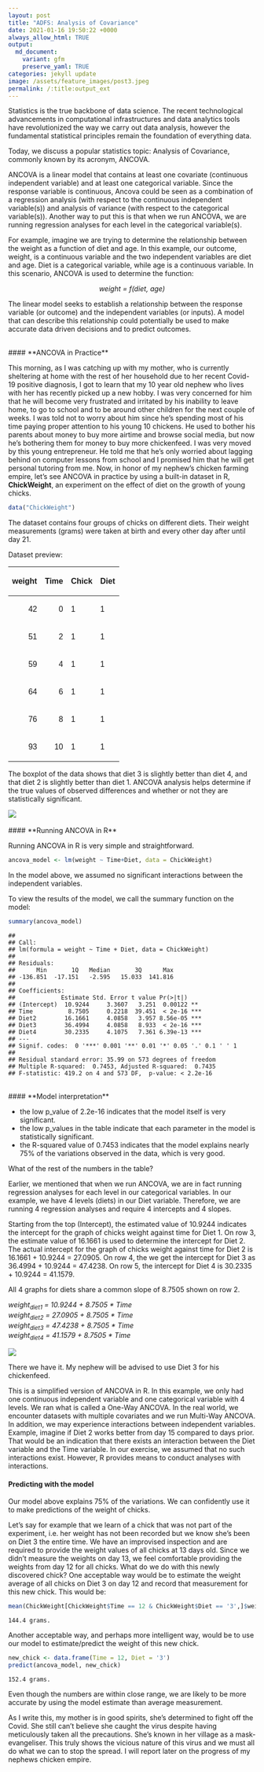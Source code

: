 ```yaml
---
layout: post
title: "ADFS: Analysis of Covariance"
date: 2021-01-16 19:50:22 +0000
always_allow_html: TRUE
output:
  md_document:
    variant: gfm
    preserve_yaml: TRUE
categories: jekyll update
image: /assets/feature_images/post3.jpeg
permalink: /:title:output_ext
---
```


Statistics is the true backbone of data science. The recent
technological advancements in computational infrastructures and data
analytics tools have revolutionized the way we carry out data analysis,
however the fundamental statistical principles remain the foundation of
everything data.

Today, we discuss a popular statistics topic: Analysis of Covariance,
commonly known by its acronym, ANCOVA.

ANCOVA is a linear model that contains at least one covariate
(continuous independent variable) and at least one categorical variable.
Since the response variable is continuous, Ancova could be seen as a
combination of a regression analysis (with respect to the continuous
independent variable(s)) and analysis of variance (with respect to the
categorical variable(s)). Another way to put this is that when we run
ANCOVA, we are running regression analyses for each level in the
categorical variable(s).

For example, imagine we are trying to determine the relationship between
the weight as a function of diet and age. In this example, our outcome,
weight, is a continuous variable and the two independent variables are
diet and age. Diet is a categorical variable, while age is a continuous
variable. In this scenario, ANCOVA is used to determine the function:
<p style = "text-align: center">
<i>weight = f(diet, age)</i>
</p> 

The linear model seeks to establish a
relationship between the response variable (or outcome) and the
independent variables (or inputs). A model that can describe this
relationship could potentially be used to make accurate data driven
decisions and to predict outcomes.

<br>
#### **ANCOVA in Practice**

This morning, as I was catching up with my mother, who is currently
sheltering at home with the rest of her household due to her recent
Covid-19 positive diagnosis, I got to learn that my 10 year old nephew
who lives with her has recently picked up a new hobby. I was very
concerned for him that he will become very frustrated and irritated by
his inability to leave home, to go to school and to be around other
children for the next couple of weeks. I was told not to worry about him
since he’s spending most of his time paying proper attention to his
young 10 chickens. He used to bother his parents about money to buy more
airtime and browse social media, but now he’s bothering them for money
to buy more chickenfeed. I was very moved by this young entrepreneur. He
told me that he’s only worried about lagging behind on computer lessons
from school and I promised him that he will get personal tutoring from
me. Now, in honor of my nephew’s chicken farming empire, let’s see
ANCOVA in practice by using a built-in dataset in R, **ChickWeight**, an
experiment on the effect of diet on the growth of young chicks.

``` r
data("ChickWeight")
```

The dataset contains four groups of chicks on different diets. Their
weight measurements (grams) were taken at birth and every other day
after until day 21.

Dataset preview:

<table class=" lightable-classic-2 table" style="font-family: Arial; width: auto !important; margin-left: auto; margin-right: auto; margin-left: auto; margin-right: auto;">

<thead>

<tr>

<th style="text-align:right;">

weight

</th>

<th style="text-align:right;">

Time

</th>

<th style="text-align:left;">

Chick

</th>

<th style="text-align:left;">

Diet

</th>

</tr>

</thead>

<tbody>

<tr>

<td style="text-align:right;">

42

</td>

<td style="text-align:right;">

0

</td>

<td style="text-align:left;">

1

</td>

<td style="text-align:left;">

1

</td>

</tr>

<tr>

<td style="text-align:right;">

51

</td>

<td style="text-align:right;">

2

</td>

<td style="text-align:left;">

1

</td>

<td style="text-align:left;">

1

</td>

</tr>

<tr>

<td style="text-align:right;">

59

</td>

<td style="text-align:right;">

4

</td>

<td style="text-align:left;">

1

</td>

<td style="text-align:left;">

1

</td>

</tr>

<tr>

<td style="text-align:right;">

64

</td>

<td style="text-align:right;">

6

</td>

<td style="text-align:left;">

1

</td>

<td style="text-align:left;">

1

</td>

</tr>

<tr>

<td style="text-align:right;">

76

</td>

<td style="text-align:right;">

8

</td>

<td style="text-align:left;">

1

</td>

<td style="text-align:left;">

1

</td>

</tr>

<tr>

<td style="text-align:right;">

93

</td>

<td style="text-align:right;">

10

</td>

<td style="text-align:left;">

1

</td>

<td style="text-align:left;">

1

</td>

</tr>

</tbody>

</table>

The boxplot of the data shows that diet 3 is slightly better than diet
4, and that diet 2 is slightly better than diet 1. ANCOVA analysis helps
determine if the true values of observed differences and whether or not
they are statistically significant.

<img src="/rmd_images/2021-01-16-analysis-of-covariance/unnamed-chunk-4-1.png" style="display: block; margin: auto;" />

<br>
#### **Running ANCOVA in R**

Running ANCOVA in R is very simple and straightforward.

``` r
ancova_model <- lm(weight ~ Time+Diet, data = ChickWeight)
```

In the model above, we assumed no significant interactions between the
independent variables.

To view the results of the model, we call the summary function on the
model:

``` r
summary(ancova_model)
```

    ## 
    ## Call:
    ## lm(formula = weight ~ Time + Diet, data = ChickWeight)
    ## 
    ## Residuals:
    ##      Min       1Q   Median       3Q      Max 
    ## -136.851  -17.151   -2.595   15.033  141.816 
    ## 
    ## Coefficients:
    ##             Estimate Std. Error t value Pr(>|t|)    
    ## (Intercept)  10.9244     3.3607   3.251  0.00122 ** 
    ## Time          8.7505     0.2218  39.451  < 2e-16 ***
    ## Diet2        16.1661     4.0858   3.957 8.56e-05 ***
    ## Diet3        36.4994     4.0858   8.933  < 2e-16 ***
    ## Diet4        30.2335     4.1075   7.361 6.39e-13 ***
    ## ---
    ## Signif. codes:  0 '***' 0.001 '**' 0.01 '*' 0.05 '.' 0.1 ' ' 1
    ## 
    ## Residual standard error: 35.99 on 573 degrees of freedom
    ## Multiple R-squared:  0.7453, Adjusted R-squared:  0.7435 
    ## F-statistic: 419.2 on 4 and 573 DF,  p-value: < 2.2e-16

<br>
#### **Model interpretation**

  - the low p\_value of 2.2e-16 indicates that the model itself is very
    significant.
  - the low p\_values in the table indicate that each parameter in the
    model is statistically significant.
  - the R-squared value of 0.7453 indicates that the model explains
    nearly 75% of the variations observed in the data, which is very
    good.

What of the rest of the numbers in the table?

Earlier, we mentioned that when we run ANCOVA, we are in fact running
regression analyses for each level in our categorical variables. In our
example, we have 4 levels (diets) in our Diet variable. Therefore, we
are running 4 regression analyses and require 4 intercepts and 4 slopes.

Starting from the top (Intercept), the estimated value of 10.9244
indicates the intercept for the graph of chicks weight against time for
Diet 1. On row 3, the estimate value of 16.1661 is used to determine the
intercept for Diet 2. The actual intercept for the graph of chicks
weight against time for Diet 2 is 16.1661 + 10.9244 = 27.0905. On row 4,
the we get the intercept for Diet 3 as 36.4994 + 10.9244 = 47.4238. On
row 5, the intercept for Diet 4 is 30.2335 + 10.9244 = 41.1579.

All 4 graphs for diets share a common slope of 8.7505 shown on row 2.

<p style = "text-align: center">

<i>weight<sub>diet1</sub> = 10.9244 + 8.7505 * Time</i>
<br><i>weight<sub>diet2</sub> = 27.0905 + 8.7505 * Time</i>
<br><i>weight<sub>diet3</sub> = 47.4238 + 8.7505 * Time</i>
<br><i>weight<sub>diet4</sub> = 41.1579 + 8.7505 * Time</i>

</p>


<img src="/rmd_images/2021-01-16-analysis-of-covariance/unnamed-chunk-7-1.png" style="display: block; margin: auto;" />

There we have it. My nephew will be advised to use Diet 3 for his
chickenfeed.

This is a simplified version of ANCOVA in R. In this example, we only
had one continuous independent variable and one categorical variable
with 4 levels. We ran what is called a One-Way ANCOVA. In the real
world, we encounter datasets with multiple covariates and we run
Multi-Way ANCOVA. In addition, we may experience interactions between
independent variables. Example, imagine if Diet 2 works better from day
15 compared to days prior. That would be an indication that there exists
an interaction between the Diet variable and the Time variable. In our
exercise, we assumed that no such interactions exist. However, R
provides means to conduct analyses with interactions.
<br>

#### **Predicting with the model**

Our model above explains 75% of the variations. We can confidently use
it to make predictions of the weight of chicks.

Let’s say for example that we learn of a chick that was not part of the
experiment, i.e. her weight has not been recorded but we know she’s been
on Diet 3 the entire time. We have an improvised inspection and are
required to provide the weight values of all chicks at 13 days old.
Since we didn’t measure the weights on day 13, we feel comfortable
providing the weights from day 12 for all chicks. What do we do with
this newly discovered chick? One acceptable way would be to estimate the
weight average of all chicks on Diet 3 on day 12 and record that
measurement for this new chick. This would be:

``` r
mean(ChickWeight[ChickWeight$Time == 12 & ChickWeight$Diet == '3',]$weight)
```

    144.4 grams. 



Another acceptable way, and perhaps more intelligent way, would be to
use our model to estimate/predict the weight of this new chick.

``` r
new_chick <- data.frame(Time = 12, Diet = '3')
predict(ancova_model, new_chick)
```

``` 
152.4 grams.  
```



Even though the numbers are within close range, we are likely to be more accurate by using the model estimate than
average measurement.

As I write this, my mother is in good spirits, she’s determined to fight
off the Covid. She still can’t believe she caught the virus despite
having meticulously taken all the precautions. She’s known in her
village as a mask-evangeliser. This truly shows the vicious nature of
this virus and we must all do what we can to stop the spread. I will
report later on the progress of my nephews chicken empire.
